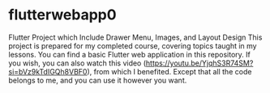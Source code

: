 # flutterwebapp0
Flutter Project which Include Drawer Menu, Images, and Layout Design
This project is prepared for my completed course, covering topics taught in my lessons. 
You can find a basic Flutter web application in this repository. 
If you wish, you can also watch this video (https://youtu.be/YjqhS3R74SM?si=bVz9kTdIGQh8VBF0), from which I benefited. Except that all the code belongs to me, and you can use it however you want.
